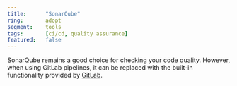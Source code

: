 ```yaml
---
title:      "SonarQube"
ring:       adopt
segment:    tools
tags:       [ci/cd, quality assurance]
featured:   false
---
```


SonarQube remains a good choice for checking your code quality. However, when using GitLab pipelines, it can be replaced with the built-in functionality provided by [GitLab](https://docs.gitlab.com/ee/ci/testing/code_quality.html).

